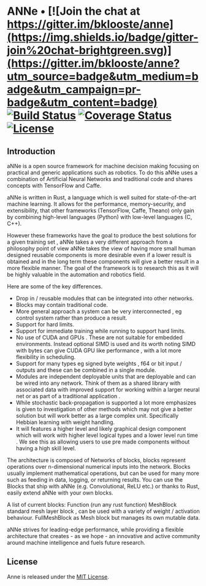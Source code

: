# ANNe • [![Join the chat at https://gitter.im/bklooste/anne](https://img.shields.io/badge/gitter-join%20chat-brightgreen.svg)](https://gitter.im/bklooste/anne?utm_source=badge&utm_medium=badge&utm_campaign=pr-badge&utm_content=badge) [![Build Status](https://travis-ci.org/bklooste/ANNe.svg?branch=master)](https://travis-ci.org/bklooste/ANNe) [![Coverage Status](https://coveralls.io/repos/bklooste/ANNe/badge.svg?branch=master&service=github)](https://coveralls.io/github/bklooste/ANNe?branch=master) [![License](https://img.shields.io/apm/l/vim-mode.svg)](LICENSE)



## Introduction

aNNe  is a open source framework for machine decision making focusing on practical and generic applications such as robotics.
To do this aNNe uses a combination of Artificial Neural Networks and traditional code and shares concepts with TensorFlow and Caffe.

aNNe is written in Rust, a language which is well suited for state-of-the-art machine learning. It allows for the performance, memory-security, and extensibility, that other frameworks (TensorFlow, Caffe, Theano) only gain by combining high-level languages (Python) with low-level languages (C, C++).

However these frameworks have the goal to produce the best solutions for a given training set , aNNe takes a very different approach  from a philosophy point of view aNNe takes the view of having more small human designed reusable components is more desirable even if a lower result is obtained and in the long term these components will give a better result in a more flexible manner.   The goal of the framework is to research this as it will be highly valuable in the automation and robotics field.

Here are some of the key differences.
- Drop in / reusable modules that can be integrated into other networks.
- Blocks may contain traditional code.
- More general approach a system can be very interconnected , eg control system  rather than produce a result.
- Support for hard limits.
- Support for immediate training while running to support hard limits.   
- No use of CUDA and GPUs . These are not suitable for embedded environments. Instead optional SIMD is used and its worth noting SIMD with bytes can give CUDA GPU like performance , with a lot more flexibility in scheduling.
- Support for many types eg signed byte weights , f64 or bit input / outputs and these can be combined in a single module.
- Modules are independent deployable units that are deployable and can be wired into any network. Think of them as a shared library with associated data with improved support for working within a larger neural net or as part of a traditional application .
- While stochastic back-propagation is supported a lot more emphasizes is given to  investigation of other methods which may not give a better solution but will work better as a large complex unit. Specifically Hebbian learning with weight handling.
- It will features a higher level and likely graphical design component which will work with higher level logical types and a lower level run time .  We see this as allowing users to use pre made components without having a high skill level.

The architecture  is composed of Networks of blocks, blocks  represent operations over n-dimensional numerical inputs into the network. Blocks usually implement mathematical operations, but can be used for many more such as feeding in data, logging, or returning results. You can use the  Blocks that ship with aNNe (e.g. Convolutional, ReLU  etc.) or thanks to Rust, easily extend aNNe with your own blocks.

A list of current blocks:
  Function (run any rust function)
  MeshBlock standard mesh layer block , can be used with a variety of weight / activation behaviour.
  FullMeshBlock  as Mesh block but manages   its own mutable data.


aNNe strives for leading-edge performance, while providing a flexible architecture that creates - as we hope - an innovative and active community around machine intelligence and fuels future research.

## License

Anne is released under the [MIT License][license].

[license]: LICENSE
